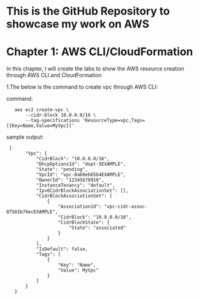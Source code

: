 # This is the GitHub Repository to showcase my work on AWS
# Chapter 1: AWS CLI/CloudFormation

In this chapter, I will create the labs to show the AWS resource creation through AWS CLI and CloudFormation

1.The below is the command to create vpc through AWS CLI: 

command:
~~~
   aws ec2 create-vpc \
       --cidr-block 10.0.0.0/16 \
       --tag-specifications 'ResourceType=vpc,Tags=[{Key=Name,Value=MyVpc}]'
~~~
sample output:

~~~
 {
       "Vpc": {
           "CidrBlock": "10.0.0.0/16",
           "DhcpOptionsId": "dopt-5EXAMPLE",
           "State": "pending",
           "VpcId": "vpc-0a60eb65b4EXAMPLE",
           "OwnerId": "12345678910",
           "InstanceTenancy": "default",
           "Ipv6CidrBlockAssociationSet": [],
           "CidrBlockAssociationSet": [
               {
                   "AssociationId": "vpc-cidr-assoc-07501b79ecEXAMPLE",
                   "CidrBlock": "10.0.0.0/16",
                   "CidrBlockState": {
                       "State": "associated"
                   }
               }
           ],
           "IsDefault": false,
           "Tags": [
               {
                   "Key": "Name",
                   "Value": MyVpc"
               }
           ]
       }
   }
~~~
